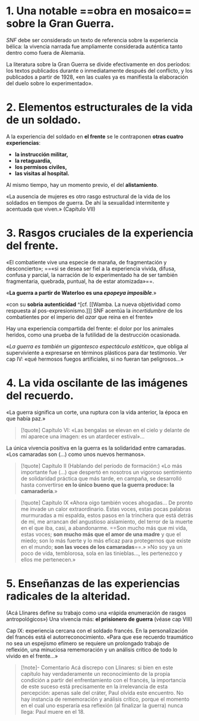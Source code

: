 # 1. Una notable ==obra en mosaico== sobre la Gran Guerra.

*SNF* debe ser considerado un texto de referencia sobre la experiencia bélica: la vivencia narrada fue ampliamente considerada auténtica tanto dentro como fuera de Alemania.

La literatura sobre la Gran Guerra se divide efectivamente en dos períodos: los textos publicados durante o inmediatamente después del conflicto, y los publicados a partir de 1928, «en las cuales ya es manifiesta la elaboración del duelo sobre lo experimentado».

# 2. Elementos estructurales de la vida de un soldado.

A la experiencia del soldado en **el frente** se le contraponen **otras cuatro experiencias**:
- **la instrucción militar,**
- **la retaguardia,**
- **los permisos civiles,**
- **las visitas al hospital.**

Al mismo tiempo, hay un momento previo, el del **alistamiento**.

«La ausencia de mujeres es otro rasgo estructural de la vida de los soldados en tiempos de guerra. De ahí la sexualidad intermitente y acentuada que viven.» (Capítulo VII)
# 3. Rasgos cruciales de la experiencia del frente.
«El combatiente vive una especie de maraña, de fragmentación y desconcierto»; ==«si se desea ser fiel a la experiencia vivida, difusa, confusa y parcial, la narración de lo experimentado ha de ser también fragmentaria, quebrada, puntual, ha de estar atomizada»==.

«**La guerra a partir de Waterloo es una *epopeya imposible***.»

«con su **sobria autenticidad** ^[cf. [[Wamba. La nueva objetividad como respuesta al pos-expresionismo.]]] SNF acentúa la *incertidumbre* de los combatientes por el imperio del *azar* que reina en el frente»

Hay una experiencia compartida del frente: el dolor por los animales heridos, como una prueba de la futilidad de la destrucción ocasionada. 

«_La guerra es también un gigantesco espectáculo estético_», que obliga al superviviente a expresarse en términos plásticos para dar testimonio. Ver cap IV: «qué hermosos fuegos artificiales, si no fueran tan peligrosos…»

# 4. La vida oscilante de las imágenes del recuerdo.
«La guerra significa un corte, una ruptura con la vida anterior, la época en que había paz.»
> [!quote] Capítulo VI:
> «Las bengalas se elevan en el cielo y delante de mí aparece una imagen: es un atardecer estival»…

La única vivencia positiva en la guerra es la solidaridad entre camaradas. «Los camaradas son (…) como unos nuevos hermanos».

> [!quote] Capítulo II
> (Hablando del período de formación:) «Lo más importante fue (…) que despertó en nosotros un vigoroso sentimiento de solidaridad práctica que más tarde, en campaña, se desarrolló hasta convertirse **en lo único bueno que la guerra produce: la camaradería**.» 

> [!quote] Capítulo IX
> «Ahora oigo también voces ahogadas… De pronto me invade un calor extraordinario. Estas voces, estas pocas palabras murmuradas a mi espalda, estos pasos en la trinchera que está detrás de mí, me arrancan del angustioso aislamiento, del terror de la muerte en el que iba, casi, a abandonarme. ==Son mucho más que mi vida, estas voces; **son mucho más que el amor de una madre** y que el miedo; son lo más fuerte y lo más eficaz para protegernos que existe en el mundo; **son las voces de los camaradas**==.»
> »No soy ya un poco de vida, temblorosa, sola en las tinieblas…, les pertenezco y ellos me pertenecen.»

# 5. Enseñanzas de las experiencias radicales de la alteridad. 
(Acá Llinares define su trabajo como una «rápida enumeración de rasgos antropológicos»)
Una vivencia más: **el prisionero de guerra** (véase cap VIII)

Cap IX: experiencia cercana con el soldado francés. En la personalización del francés está el autorreconocimiento. «Para que ese recuerdo traumático no sea un espejismo efímero se requiere un prolongado trabajo de reflexión, una minuciosa rememoración y un análisis crítico de todo lo vivido en el frente…»

> [!note]- Comentario
>Acá discrepo con Llinares: si bien en este capítulo hay verdaderamente un reconocimiento de la propia condición a partir del enfrentamiento con el francés, la importancia de este suceso está precisamente en la irrelevancia de esta percepción: apenas sale del cráter, Paul olvida este encuentro. No hay instancia de rememoración y análisis crítico, porque el momento en el cual uno esperaría esa reflexión (al finalizar la guerra) nunca llega: Paul muere en el 18.

